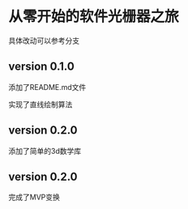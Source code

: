 # 从零开始的软件光栅器之旅

具体改动可以参考分支

## version 0.1.0

添加了README.md文件

实现了直线绘制算法

## version 0.2.0

添加了简单的3d数学库

## version 0.2.0

完成了MVP变换
